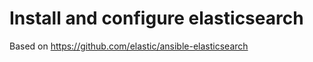 Install and configure elasticsearch
===================================

Based on https://github.com/elastic/ansible-elasticsearch
